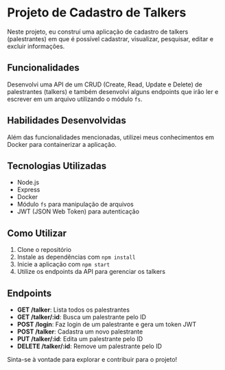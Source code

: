 # Projeto de Cadastro de Talkers

Neste projeto, eu construí uma aplicação de cadastro de talkers (palestrantes) em que é possível cadastrar, visualizar, pesquisar, editar e excluir informações.

## Funcionalidades

Desenvolvi uma API de um CRUD (Create, Read, Update e Delete) de palestrantes (talkers) e também desenvolvi alguns endpoints que irão ler e escrever em um arquivo utilizando o módulo `fs`.

## Habilidades Desenvolvidas

Além das funcionalidades mencionadas, utilizei meus conhecimentos em Docker para containerizar a aplicação.

## Tecnologias Utilizadas

- Node.js
- Express
- Docker
- Módulo `fs` para manipulação de arquivos
- JWT (JSON Web Token) para autenticação

## Como Utilizar

1. Clone o repositório
2. Instale as dependências com `npm install`
3. Inicie a aplicação com `npm start`
4. Utilize os endpoints da API para gerenciar os talkers

## Endpoints

- **GET /talker**: Lista todos os palestrantes
- **GET /talker/:id**: Busca um palestrante pelo ID
- **POST /login**: Faz login de um palestrante e gera um token JWT
- **POST /talker**: Cadastra um novo palestrante
- **PUT /talker/:id**: Edita um palestrante pelo ID
- **DELETE /talker/:id**: Remove um palestrante pelo ID

Sinta-se à vontade para explorar e contribuir para o projeto!
